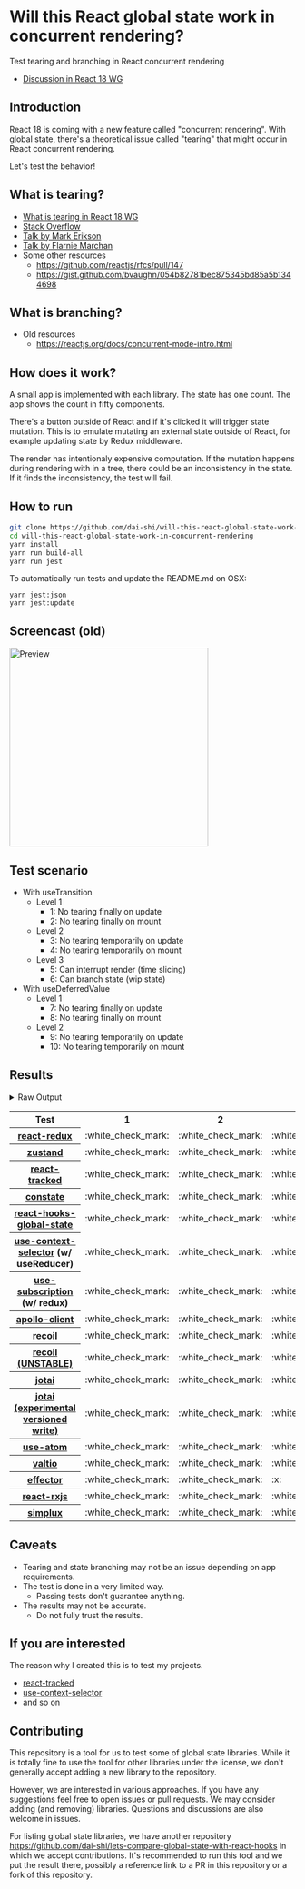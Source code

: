 # Will this React global state work in concurrent rendering?

Test tearing and branching in React concurrent rendering

- [Discussion in React 18 WG](https://github.com/reactwg/react-18/discussions/116)

## Introduction

React 18 is coming with a new feature called "concurrent rendering".
With global state, there's a theoretical issue called "tearing"
that might occur in React concurrent rendering.

Let's test the behavior!

## What is tearing?

- [What is tearing in React 18 WG](https://github.com/reactwg/react-18/discussions/69)
- [Stack Overflow](https://stackoverflow.com/questions/54891675/what-is-tearing-in-the-context-of-the-react-redux)
- [Talk by Mark Erikson](https://www.youtube.com/watch?v=yOZ4Ml9LlWE&t=933s)
- [Talk by Flarnie Marchan](https://www.youtube.com/watch?v=V1Ly-8Z1wQA&t=1079s)
- Some other resources
  - https://github.com/reactjs/rfcs/pull/147
  - https://gist.github.com/bvaughn/054b82781bec875345bd85a5b1344698

## What is branching?

- Old resources
  - https://reactjs.org/docs/concurrent-mode-intro.html

## How does it work?

A small app is implemented with each library.
The state has one count.
The app shows the count in fifty components.

There's a button outside of React and
if it's clicked it will trigger state mutation.
This is to emulate mutating an external state outside of React,
for example updating state by Redux middleware.

The render has intentionaly expensive computation.
If the mutation happens during rendering with in a tree,
there could be an inconsistency in the state.
If it finds the inconsistency, the test will fail.

## How to run

```bash
git clone https://github.com/dai-shi/will-this-react-global-state-work-in-concurrent-rendering.git
cd will-this-react-global-state-work-in-concurrent-rendering
yarn install
yarn run build-all
yarn run jest
```

To automatically run tests and update the README.md on OSX:
```
yarn jest:json
yarn jest:update
```

## Screencast (old)

<img src="https://user-images.githubusercontent.com/490574/61502196-ce109200-aa0d-11e9-9efc-6203545d367c.gif" alt="Preview" width="350" />

## Test scenario

- With useTransition
  - Level 1
    - 1: No tearing finally on update
    - 2: No tearing finally on mount
  - Level 2
    - 3: No tearing temporarily on update
    - 4: No tearing temporarily on mount
  - Level 3
    - 5: Can interrupt render (time slicing)
    - 6: Can branch state (wip state)
- With useDeferredValue
  - Level 1
    - 7: No tearing finally on update
    - 8: No tearing finally on mount
  - Level 2
    - 9: No tearing temporarily on update
    - 10: No tearing temporarily on mount

## Results

<details>
<summary>Raw Output</summary>

```
   With useTransition
     Level 1
       ✓ No tearing finally on update (8096 ms)
       ✓ No tearing finally on mount (4694 ms)
     Level 2
       ✓ No tearing temporarily on update (13066 ms)
       ✓ No tearing temporarily on mount (4669 ms)
     Level 3
       ✕ Can interrupt render (time slicing) (8049 ms)
       ✕ Can branch state (wip state) (6739 ms)
   With useDeferredValue
     Level 1
       ✓ No tearing finally on update (9777 ms)
       ✓ No tearing finally on mount (4732 ms)
     Level 2
       ✓ No tearing temporarily on update (14668 ms)
       ✓ No tearing temporarily on mount (4578 ms)
 zustand
   With useTransition
     Level 1
       ✓ No tearing finally on update (8046 ms)
       ✓ No tearing finally on mount (4669 ms)
     Level 2
       ✓ No tearing temporarily on update (12979 ms)
       ✓ No tearing temporarily on mount (4603 ms)
     Level 3
       ✕ Can interrupt render (time slicing) (7980 ms)
       ✕ Can branch state (wip state) (6694 ms)
   With useDeferredValue
     Level 1
       ✓ No tearing finally on update (9702 ms)
       ✓ No tearing finally on mount (4647 ms)
     Level 2
       ✓ No tearing temporarily on update (14677 ms)
       ✓ No tearing temporarily on mount (4608 ms)
 react-tracked
   With useTransition
     Level 1
       ✓ No tearing finally on update (5596 ms)
       ✓ No tearing finally on mount (15518 ms)
     Level 2
       ✓ No tearing temporarily on update (8660 ms)
       ✓ No tearing temporarily on mount (13453 ms)
     Level 3
       ✓ Can interrupt render (time slicing) (3672 ms)
       ✓ Can branch state (wip state) (8233 ms)
   With useDeferredValue
     Level 1
       ✓ No tearing finally on update (15430 ms)
       ✓ No tearing finally on mount (8512 ms)
     Level 2
       ✓ No tearing temporarily on update (19520 ms)
       ✓ No tearing temporarily on mount (8428 ms)
 constate
   With useTransition
     Level 1
       ✓ No tearing finally on update (4600 ms)
       ✓ No tearing finally on mount (8505 ms)
     Level 2
       ✓ No tearing temporarily on update (8703 ms)
       ✓ No tearing temporarily on mount (9473 ms)
     Level 3
       ✓ Can interrupt render (time slicing) (3681 ms)
       ✓ Can branch state (wip state) (5220 ms)
   With useDeferredValue
     Level 1
       ✓ No tearing finally on update (9693 ms)
       ✓ No tearing finally on mount (5717 ms)
     Level 2
       ✓ No tearing temporarily on update (14691 ms)
       ✓ No tearing temporarily on mount (5603 ms)
 react-hooks-global-state
   With useTransition
     Level 1
       ✓ No tearing finally on update (5623 ms)
       ✓ No tearing finally on mount (8523 ms)
     Level 2
       ✓ No tearing temporarily on update (8704 ms)
       ✕ No tearing temporarily on mount (9468 ms)
     Level 3
       ✓ Can interrupt render (time slicing) (3697 ms)
       ✕ Can branch state (wip state) (10200 ms)
   With useDeferredValue
     Level 1
       ✓ No tearing finally on update (11326 ms)
       ✓ No tearing finally on mount (5697 ms)
     Level 2
       ✓ No tearing temporarily on update (15385 ms)
       ✕ No tearing temporarily on mount (5647 ms)
 use-context-selector
   With useTransition
     Level 1
       ✓ No tearing finally on update (5613 ms)
       ✓ No tearing finally on mount (15509 ms)
     Level 2
       ✓ No tearing temporarily on update (8711 ms)
       ✓ No tearing temporarily on mount (15444 ms)
     Level 3
       ✓ Can interrupt render (time slicing) (3690 ms)
       ✓ Can branch state (wip state) (8261 ms)
   With useDeferredValue
     Level 1
       ✓ No tearing finally on update (15429 ms)
       ✓ No tearing finally on mount (8503 ms)
     Level 2
       ✓ No tearing temporarily on update (19515 ms)
       ✓ No tearing temporarily on mount (6465 ms)
 use-subscription
   With useTransition
     Level 1
       ✓ No tearing finally on update (5604 ms)
       ✓ No tearing finally on mount (9533 ms)
     Level 2
       ✓ No tearing temporarily on update (8722 ms)
       ✕ No tearing temporarily on mount (9476 ms)
     Level 3
       ✓ Can interrupt render (time slicing) (3692 ms)
       ✕ Can branch state (wip state) (10180 ms)
   With useDeferredValue
     Level 1
       ✓ No tearing finally on update (11286 ms)
       ✓ No tearing finally on mount (5714 ms)
     Level 2
       ✓ No tearing temporarily on update (15447 ms)
       ✕ No tearing temporarily on mount (5645 ms)
 apollo-client
   With useTransition
     Level 1
       ✓ No tearing finally on update (8087 ms)
       ✓ No tearing finally on mount (5927 ms)
     Level 2
       ✓ No tearing temporarily on update (13049 ms)
       ✕ No tearing temporarily on mount (5997 ms)
     Level 3
       ✕ Can interrupt render (time slicing) (8079 ms)
       ✕ Can branch state (wip state) (6731 ms)
   With useDeferredValue
     Level 1
       ✓ No tearing finally on update (8513 ms)
       ✓ No tearing finally on mount (5614 ms)
     Level 2
       ✓ No tearing temporarily on update (10578 ms)
       ✕ No tearing temporarily on mount (5531 ms)
 recoil
   With useTransition
     Level 1
       ✓ No tearing finally on update (8028 ms)
       ✓ No tearing finally on mount (4695 ms)
     Level 2
       ✓ No tearing temporarily on update (13045 ms)
       ✓ No tearing temporarily on mount (4679 ms)
     Level 3
       ✕ Can interrupt render (time slicing) (7988 ms)
       ✕ Can branch state (wip state) (6712 ms)
   With useDeferredValue
     Level 1
       ✓ No tearing finally on update (9750 ms)
       ✓ No tearing finally on mount (4706 ms)
     Level 2
       ✓ No tearing temporarily on update (14722 ms)
       ✓ No tearing temporarily on mount (4677 ms)
 recoil_UNSTABLE
   With useTransition
     Level 1
       ✓ No tearing finally on update (5628 ms)
       ✓ No tearing finally on mount (8511 ms)
     Level 2
       ✓ No tearing temporarily on update (8715 ms)
       ✕ No tearing temporarily on mount (7491 ms)
     Level 3
       ✓ Can interrupt render (time slicing) (3761 ms)
       ✕ Can branch state (wip state) (10232 ms)
   With useDeferredValue
     Level 1
       ✓ No tearing finally on update (11400 ms)
       ✓ No tearing finally on mount (5761 ms)
     Level 2
       ✓ No tearing temporarily on update (15492 ms)
       ✕ No tearing temporarily on mount (5661 ms)
 jotai
   With useTransition
     Level 1
       ✓ No tearing finally on update (6680 ms)
       ✓ No tearing finally on mount (12572 ms)
     Level 2
       ✓ No tearing temporarily on update (9749 ms)
       ✕ No tearing temporarily on mount (12446 ms)
     Level 3
       ✓ Can interrupt render (time slicing) (4681 ms)
       ✕ Can branch state (wip state) (11192 ms)
   With useDeferredValue
     Level 1
       ✓ No tearing finally on update (16449 ms)
       ✓ No tearing finally on mount (12484 ms)
     Level 2
       ✓ No tearing temporarily on update (20595 ms)
       ✕ No tearing temporarily on mount (13447 ms)
 jotai-versioned-write
   With useTransition
     Level 1
       ✓ No tearing finally on update (5636 ms)
       ✓ No tearing finally on mount (9514 ms)
     Level 2
       ✓ No tearing temporarily on update (9711 ms)
       ✓ No tearing temporarily on mount (10479 ms)
     Level 3
       ✓ Can interrupt render (time slicing) (4688 ms)
       ✓ Can branch state (wip state) (6255 ms)
   With useDeferredValue
     Level 1
       ✓ No tearing finally on update (11474 ms)
       ✓ No tearing finally on mount (5721 ms)
     Level 2
       ✓ No tearing temporarily on update (15641 ms)
       ✓ No tearing temporarily on mount (6610 ms)
 use-atom
   With useTransition
     Level 1
       ✓ No tearing finally on update (7601 ms)
       ✓ No tearing finally on mount (14515 ms)
     Level 2
       ✓ No tearing temporarily on update (9679 ms)
       ✓ No tearing temporarily on mount (10457 ms)
     Level 3
       ✓ Can interrupt render (time slicing) (4662 ms)
       ✕ Can branch state (wip state) (18204 ms)
   With useDeferredValue
     Level 1
       ✓ No tearing finally on update (16599 ms)
       ✓ No tearing finally on mount (9496 ms)
     Level 2
       ✓ No tearing temporarily on update (20736 ms)
       ✓ No tearing temporarily on mount (10405 ms)
 valtio
   With useTransition
     Level 1
       ✓ No tearing finally on update (8087 ms)
       ✓ No tearing finally on mount (4656 ms)
     Level 2
       ✓ No tearing temporarily on update (13012 ms)
       ✓ No tearing temporarily on mount (4602 ms)
     Level 3
       ✕ Can interrupt render (time slicing) (8015 ms)
       ✕ Can branch state (wip state) (6713 ms)
   With useDeferredValue
     Level 1
       ✓ No tearing finally on update (9731 ms)
       ✓ No tearing finally on mount (4659 ms)
     Level 2
       ✓ No tearing temporarily on update (14715 ms)
       ✓ No tearing temporarily on mount (4583 ms)
 effector
   With useTransition
     Level 1
       ✓ No tearing finally on update (4666 ms)
       ✓ No tearing finally on mount (7513 ms)
     Level 2
       ✕ No tearing temporarily on update (8715 ms)
       ✕ No tearing temporarily on mount (9476 ms)
     Level 3
       ✓ Can interrupt render (time slicing) (3714 ms)
       ✕ Can branch state (wip state) (2966 ms)
   With useDeferredValue
     Level 1
       ✓ No tearing finally on update (9708 ms)
       ✓ No tearing finally on mount (5708 ms)
     Level 2
       ✓ No tearing temporarily on update (14689 ms)
       ✕ No tearing temporarily on mount (5609 ms)
 react-rxjs
   With useTransition
     Level 1
       ✓ No tearing finally on update (8071 ms)
       ✓ No tearing finally on mount (4649 ms)
     Level 2
       ✓ No tearing temporarily on update (13044 ms)
       ✓ No tearing temporarily on mount (4604 ms)
     Level 3
       ✕ Can interrupt render (time slicing) (8022 ms)
       ✕ Can branch state (wip state) (6705 ms)
   With useDeferredValue
     Level 1
       ✓ No tearing finally on update (9668 ms)
       ✓ No tearing finally on mount (4648 ms)
     Level 2
       ✓ No tearing temporarily on update (14700 ms)
       ✓ No tearing temporarily on mount (4669 ms)
 simplux
   With useTransition
     Level 1
       ✓ No tearing finally on update (4613 ms)
       ✓ No tearing finally on mount (9533 ms)
     Level 2
       ✓ No tearing temporarily on update (8690 ms)
       ✓ No tearing temporarily on mount (9494 ms)
     Level 3
       ✓ Can interrupt render (time slicing) (3716 ms)
       ✕ Can branch state (wip state) (10231 ms)
   With useDeferredValue
     Level 1
       ✓ No tearing finally on update (9720 ms)
       ✓ No tearing finally on mount (5709 ms)
     Level 2
       ✓ No tearing temporarily on update (14697 ms)
       ✓ No tearing temporarily on mount (5673 ms)

```
</details>

<table>
<tr><th>Test</th><th>1</th><th>2</th><th>3</th><th>4</th><th>5</th><th>6</th><th>7</th><th>8</th><th>9</th><th>10</th></tr>
	<tr>
		<th><a href="https://react-redux.js.org">react-redux</a></th>
		<td>:white_check_mark:</td>
		<td>:white_check_mark:</td>
		<td>:white_check_mark:</td>
		<td>:white_check_mark:</td>
		<td>:x:</td>
		<td>:x:</td>
		<td>:white_check_mark:</td>
		<td>:white_check_mark:</td>
		<td>:white_check_mark:</td>
		<td>:white_check_mark:</td>
	</tr>
	<tr>
		<th><a href="https://github.com/pmndrs/zustand">zustand</a></th>
		<td>:white_check_mark:</td>
		<td>:white_check_mark:</td>
		<td>:white_check_mark:</td>
		<td>:white_check_mark:</td>
		<td>:x:</td>
		<td>:x:</td>
		<td>:white_check_mark:</td>
		<td>:white_check_mark:</td>
		<td>:white_check_mark:</td>
		<td>:white_check_mark:</td>
	</tr>
	<tr>
		<th><a href="https://react-tracked.js.org">react-tracked</a></th>
		<td>:white_check_mark:</td>
		<td>:white_check_mark:</td>
		<td>:white_check_mark:</td>
		<td>:white_check_mark:</td>
		<td>:white_check_mark:</td>
		<td>:white_check_mark:</td>
		<td>:white_check_mark:</td>
		<td>:white_check_mark:</td>
		<td>:white_check_mark:</td>
		<td>:white_check_mark:</td>
	</tr>
	<tr>
		<th><a href="https://github.com/diegohaz/constate">constate</a></th>
		<td>:white_check_mark:</td>
		<td>:white_check_mark:</td>
		<td>:white_check_mark:</td>
		<td>:white_check_mark:</td>
		<td>:white_check_mark:</td>
		<td>:white_check_mark:</td>
		<td>:white_check_mark:</td>
		<td>:white_check_mark:</td>
		<td>:white_check_mark:</td>
		<td>:white_check_mark:</td>
	</tr>
	<tr>
		<th><a href="https://github.com/dai-shi/react-hooks-global-state">react-hooks-global-state</a></th>
		<td>:white_check_mark:</td>
		<td>:white_check_mark:</td>
		<td>:white_check_mark:</td>
		<td>:x:</td>
		<td>:white_check_mark:</td>
		<td>:x:</td>
		<td>:white_check_mark:</td>
		<td>:white_check_mark:</td>
		<td>:white_check_mark:</td>
		<td>:x:</td>
	</tr>
	<tr>
		<th><a href="https://github.com/dai-shi/use-context-selector">use-context-selector</a> (w/ useReducer)</th>
		<td>:white_check_mark:</td>
		<td>:white_check_mark:</td>
		<td>:white_check_mark:</td>
		<td>:white_check_mark:</td>
		<td>:white_check_mark:</td>
		<td>:white_check_mark:</td>
		<td>:white_check_mark:</td>
		<td>:white_check_mark:</td>
		<td>:white_check_mark:</td>
		<td>:white_check_mark:</td>
	</tr>
	<tr>
		<th><a href="https://github.com/facebook/react/tree/master/packages/use-subscription">use-subscription</a> (w/ redux)</th>
		<td>:white_check_mark:</td>
		<td>:white_check_mark:</td>
		<td>:white_check_mark:</td>
		<td>:x:</td>
		<td>:white_check_mark:</td>
		<td>:x:</td>
		<td>:white_check_mark:</td>
		<td>:white_check_mark:</td>
		<td>:white_check_mark:</td>
		<td>:x:</td>
	</tr>
	<tr>
		<th><a href="https://github.com/apollographql/apollo-client">apollo-client</a></th>
		<td>:white_check_mark:</td>
		<td>:white_check_mark:</td>
		<td>:white_check_mark:</td>
		<td>:x:</td>
		<td>:x:</td>
		<td>:x:</td>
		<td>:white_check_mark:</td>
		<td>:white_check_mark:</td>
		<td>:white_check_mark:</td>
		<td>:x:</td>
	</tr>
	<tr>
		<th><a href="https://recoiljs.org">recoil</a></th>
		<td>:white_check_mark:</td>
		<td>:white_check_mark:</td>
		<td>:white_check_mark:</td>
		<td>:white_check_mark:</td>
		<td>:x:</td>
		<td>:x:</td>
		<td>:white_check_mark:</td>
		<td>:white_check_mark:</td>
		<td>:white_check_mark:</td>
		<td>:white_check_mark:</td>
	</tr>
	<tr>
		<th><a href="https://recoiljs.org">recoil (UNSTABLE)</a></th>
		<td>:white_check_mark:</td>
		<td>:white_check_mark:</td>
		<td>:white_check_mark:</td>
		<td>:x:</td>
		<td>:white_check_mark:</td>
		<td>:x:</td>
		<td>:white_check_mark:</td>
		<td>:white_check_mark:</td>
		<td>:white_check_mark:</td>
		<td>:x:</td>
	</tr>
	<tr>
		<th><a href="https://github.com/pmndrs/jotai">jotai</a></th>
		<td>:white_check_mark:</td>
		<td>:white_check_mark:</td>
		<td>:white_check_mark:</td>
		<td>:x:</td>
		<td>:white_check_mark:</td>
		<td>:x:</td>
		<td>:white_check_mark:</td>
		<td>:white_check_mark:</td>
		<td>:white_check_mark:</td>
		<td>:x:</td>
	</tr>
	<tr>
		<th><a href="https://github.com/pmndrs/jotai">jotai (experimental versioned write)</a></th>
		<td>:white_check_mark:</td>
		<td>:white_check_mark:</td>
		<td>:white_check_mark:</td>
		<td>:white_check_mark:</td>
		<td>:white_check_mark:</td>
		<td>:white_check_mark:</td>
		<td>:white_check_mark:</td>
		<td>:white_check_mark:</td>
		<td>:white_check_mark:</td>
		<td>:white_check_mark:</td>
	</tr>
	<tr>
		<th><a href="https://github.com/dai-shi/use-atom">use-atom</a></th>
		<td>:white_check_mark:</td>
		<td>:white_check_mark:</td>
		<td>:white_check_mark:</td>
		<td>:white_check_mark:</td>
		<td>:white_check_mark:</td>
		<td>:x:</td>
		<td>:white_check_mark:</td>
		<td>:white_check_mark:</td>
		<td>:white_check_mark:</td>
		<td>:white_check_mark:</td>
	</tr>
	<tr>
		<th><a href="https://github.com/pmndrs/valtio">valtio</a></th>
		<td>:white_check_mark:</td>
		<td>:white_check_mark:</td>
		<td>:white_check_mark:</td>
		<td>:white_check_mark:</td>
		<td>:x:</td>
		<td>:x:</td>
		<td>:white_check_mark:</td>
		<td>:white_check_mark:</td>
		<td>:white_check_mark:</td>
		<td>:white_check_mark:</td>
	</tr>
	<tr>
		<th><a href="https://github.com/zerobias/effector">effector</a></th>
		<td>:white_check_mark:</td>
		<td>:white_check_mark:</td>
		<td>:x:</td>
		<td>:x:</td>
		<td>:white_check_mark:</td>
		<td>:x:</td>
		<td>:white_check_mark:</td>
		<td>:white_check_mark:</td>
		<td>:white_check_mark:</td>
		<td>:x:</td>
	</tr>
	<tr>
		<th><a href="https://react-rxjs.org">react-rxjs</a></th>
		<td>:white_check_mark:</td>
		<td>:white_check_mark:</td>
		<td>:white_check_mark:</td>
		<td>:white_check_mark:</td>
		<td>:x:</td>
		<td>:x:</td>
		<td>:white_check_mark:</td>
		<td>:white_check_mark:</td>
		<td>:white_check_mark:</td>
		<td>:white_check_mark:</td>
	</tr>
	<tr>
		<th><a href="https://github.com/MrWolfZ/simplux">simplux</a></th>
		<td>:white_check_mark:</td>
		<td>:white_check_mark:</td>
		<td>:white_check_mark:</td>
		<td>:white_check_mark:</td>
		<td>:white_check_mark:</td>
		<td>:x:</td>
		<td>:white_check_mark:</td>
		<td>:white_check_mark:</td>
		<td>:white_check_mark:</td>
		<td>:white_check_mark:</td>
	</tr>

</table>

## Caveats

- Tearing and state branching may not be an issue depending on app requirements.
- The test is done in a very limited way.
  - Passing tests don't guarantee anything.
- The results may not be accurate.
  - Do not fully trust the results.

## If you are interested

The reason why I created this is to test my projects.

- [react-tracked](https://github.com/dai-shi/react-tracked)
- [use-context-selector](https://github.com/dai-shi/use-context-selector)
- and so on

## Contributing

This repository is a tool for us to test some of global state libraries.
While it is totally fine to use the tool for other libraries under the license,
we don't generally accept adding a new library to the repository.

However, we are interested in various approaches.
If you have any suggestions feel free to open issues or pull requests.
We may consider adding (and removing) libraries.
Questions and discussions are also welcome in issues.

For listing global state libraries, we have another repository
https://github.com/dai-shi/lets-compare-global-state-with-react-hooks
in which we accept contributions. It's recommended to run this tool
and we put the result there, possibly a reference link to a PR
in this repository or a fork of this repository.
